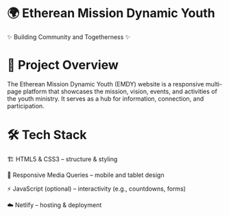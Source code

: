 # 🌍 Etherean Mission Dynamic Youth
✨ Building Community and Togetherness ✨

# 📖 Project Overview

The Etherean Mission Dynamic Youth (EMDY) website is a responsive multi-page platform that showcases the mission, vision, events, and activities of the youth ministry.
It serves as a hub for information, connection, and participation.

# 🛠️ Tech Stack

🏗️ HTML5 & CSS3 – structure & styling

🎨 Responsive Media Queries – mobile and tablet design

⚡ JavaScript (optional) – interactivity (e.g., countdowns, forms)

☁️ Netlify – hosting & deployment

